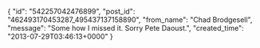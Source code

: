  {
   "id": "542257042476899",
   "post_id": "462493170453287_495437137158890",
   "from_name": "Chad Brodgesell",
   "message": "Some how I missed it. Sorry Pete Daoust.",
   "created_time": "2013-07-29T03:46:13+0000"
 }
